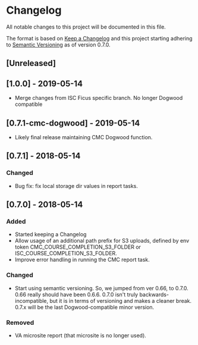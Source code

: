 # Changelog
All notable changes to this project will be documented in this file.

The format is based on [Keep a Changelog](http://keepachangelog.com/en/1.0.0/)
and this project starting adhering to [Semantic Versioning](http://semver.org/spec/v2.0.0.html) as of version 0.7.0.

## [Unreleased]

## [1.0.0] - 2019-05-14

- Merge changes from ISC Ficus specific branch.  No longer Dogwood compatible

## [0.7.1-cmc-dogwood] - 2019-05-14

- Likely final release maintaining CMC Dogwood function.

## [0.7.1] - 2018-05-14
### Changed
- Bug fix: fix local storage dir values in report tasks.

## [0.7.0] - 2018-05-14
### Added
- Started keeping a Changelog
- Allow usage of an additional path prefix for S3 uploads, defined by env token CMC_COURSE_COMPLETION_S3_FOLDER or ISC_COURSE_COMPLETION_S3_FOLDER.
- Improve error handling in running the CMC report task.

### Changed
- Start using semantic versioning.  So, we jumped from ver 0.66, to 0.7.0.  0.66 really should have been 0.6.6. 0.7.0 isn't truly backwards-incompatible, but it is in terms of versioning and makes a cleaner break.  0.7.x will be the last Dogwood-compatible minor version.  

### Removed
- VA microsite report (that microsite is no longer used).
